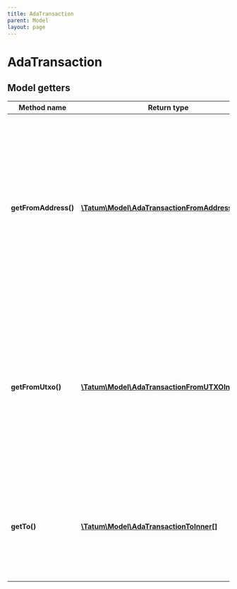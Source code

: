 ```yaml
---
title: AdaTransaction
parent: Model
layout: page
---
```


# AdaTransaction

## Model getters

Method name | Return type | Description | Notes
------------ | ------------- | ------------- | -------------
**getFromAddress()** | [**\Tatum\Model\AdaTransactionFromAddressInner[]**](../AdaTransactionFromAddressInner) | Array of addresses and corresponding private keys. Tatum will automatically scan last unspent transactions for each address and will use all of the unspent values. We advise to use this option if you have 1 address per 1 transaction only. | ex.: `null` [optional]
**getFromUtxo()** | [**\Tatum\Model\AdaTransactionFromUTXOInner[]**](../AdaTransactionFromUTXOInner) | Array of transaction hashes, index of UTXO in it and corresponding private keys. Use this option if you want to calculate amount to send manually. Either fromUTXO or fromAddress must be present. | ex.: `null` [optional]
**getTo()** | [**\Tatum\Model\AdaTransactionToInner[]**](../AdaTransactionToInner) | Array of addresses and values to send Litecoins to. Values must be set in LTC. Difference between from and to is transaction fee. | ex.: `null`

